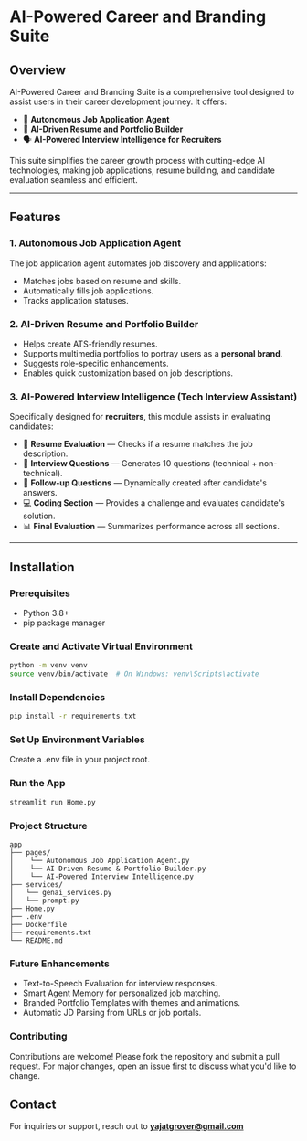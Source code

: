 # AI-Powered Career and Branding Suite

## Overview

AI-Powered Career and Branding Suite is a comprehensive tool designed to assist users in their career development journey. It offers:

- 🧠 **Autonomous Job Application Agent**
- 📄 **AI-Driven Resume and Portfolio Builder**
- 🗣️ **AI-Powered Interview Intelligence for Recruiters**

This suite simplifies the career growth process with cutting-edge AI technologies, making job applications, resume building, and candidate evaluation seamless and efficient.

---

## Features

### 1. Autonomous Job Application Agent

The job application agent automates job discovery and applications:

- Matches jobs based on resume and skills.
- Automatically fills job applications.
- Tracks application statuses.

### 2. AI-Driven Resume and Portfolio Builder

- Helps create ATS-friendly resumes.
- Supports multimedia portfolios to portray users as a **personal brand**.
- Suggests role-specific enhancements.
- Enables quick customization based on job descriptions.

### 3. AI-Powered Interview Intelligence (Tech Interview Assistant)

Specifically designed for **recruiters**, this module assists in evaluating candidates:

- 📌 **Resume Evaluation** — Checks if a resume matches the job description.
- 💬 **Interview Questions** — Generates 10 questions (technical + non-technical).
- 🔁 **Follow-up Questions** — Dynamically created after candidate's answers.
- 💻 **Coding Section** — Provides a challenge and evaluates candidate's solution.
- 📊 **Final Evaluation** — Summarizes performance across all sections.

---

## Installation

### Prerequisites

- Python 3.8+
- pip package manager

### Create and Activate Virtual Environment

```bash
python -m venv venv
source venv/bin/activate  # On Windows: venv\Scripts\activate
```

### Install Dependencies

```bash
pip install -r requirements.txt
```

### Set Up Environment Variables
Create a .env file in your project root.

### Run the App
```bash
streamlit run Home.py
```

### Project Structure
```
app
├── pages/
│    └── Autonomous Job Application Agent.py
│    └── AI Driven Resume & Portfolio Builder.py
│    └── AI-Powered Interview Intelligence.py
├── services/
│   └── genai_services.py
│   └── prompt.py
├── Home.py
├── .env
├── Dockerfile
├── requirements.txt
└── README.md
```
### Future Enhancements
- Text-to-Speech Evaluation for interview responses.
- Smart Agent Memory for personalized job matching.
- Branded Portfolio Templates with themes and animations.
- Automatic JD Parsing from URLs or job portals.

### Contributing
Contributions are welcome! Please fork the repository and submit a pull request. For major changes, open an issue first to discuss what you'd like to change.

## Contact
For inquiries or support, reach out to **yajatgrover@gmail.com**
